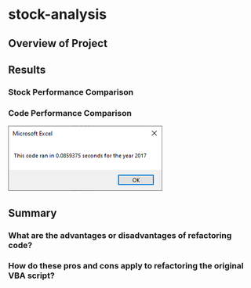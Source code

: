 # stock-analysis
## Overview of Project
## Results
### Stock Performance Comparison
### Code Performance Comparison

![image](./Resources/VBA_Challenge_2017.png)
## Summary
### What are the advantages or disadvantages of refactoring code?
### How do these pros and cons apply to refactoring the original VBA script?